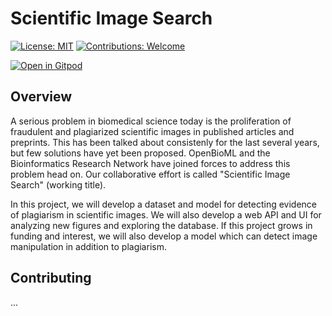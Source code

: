 # Scientific Image Search

[![License: MIT](https://img.shields.io/badge/License-X-black.svg)](https://opensource.org/licenses/MIT)
[![Contributions: Welcome](https://img.shields.io/badge/Contributions-Welcome-forestgreen.svg)](#Contributing)

[![Open in Gitpod](https://gitpod.io/button/open-in-gitpod.svg)](https://gitpod.io/#https://github.com/Bioinformatics-Research-Network/Scientific-Image-Search)


## Overview

A serious problem in biomedical science today is the proliferation of fraudulent and plagiarized scientific images in published articles and preprints. This has been talked about consistenly for the last several years, but few solutions have yet been proposed. OpenBioML and the Bioinformatics Research Network have joined forces to address this problem head on. Our collaborative effort is called "Scientific Image Search" (working title).

In this project, we will develop a dataset and model for detecting evidence of plagiarism in scientific images. We will also develop a web API and UI for analyzing new figures and exploring the database. If this project grows in funding and interest, we will also develop a model which can detect image manipulation in addition to plagiarism.

## Contributing

...
